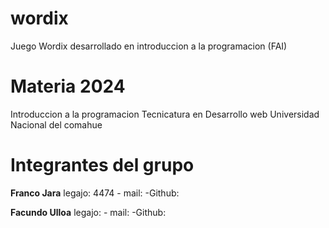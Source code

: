 # wordix

Juego Wordix desarrollado en introduccion a la programacion (FAI)

# Materia 2024

Introduccion a la programacion
Tecnicatura en Desarrollo web
Universidad Nacional del comahue

# Integrantes del grupo

**Franco Jara** legajo: 4474 - mail: -Github:

**Facundo Ulloa** legajo: - mail: -Github:
